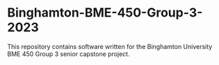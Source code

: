 # Binghamton-BME-450-Group-3-2023
This repository contains software written for the Binghamton University BME 450 Group 3 senior capstone project.

